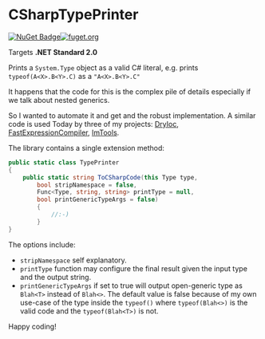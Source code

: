 # CSharpTypePrinter

[![NuGet Badge](https://buildstats.info/nuget/CSharpTypePrinter)](https://www.nuget.org/packages/CSharpTypePrinter)[![fuget.org](https://www.fuget.org/packages/CSharpTypePrinter/badge.svg?v=1.0.0)](https://www.fuget.org/packages/CSharpTypePrinter/1.0.0/)

Targets **.NET Standard 2.0**

Prints a `System.Type` object as a valid C# literal, e.g. prints `typeof(A<X>.B<Y>.C)` as a `"A<X>.B<Y>.C"`

It happens that the code for this is the complex pile of details especially if we talk about nested generics.

So I wanted to automate it and get and the robust implementation. A similar code is used Today by three of my projects: [DryIoc](https://github.com/dadhi/DryIoc), [FastExpressionCompiler](https://github.com/dadhi/FastExpressionCompiler), [ImTools](https://github.com/dadhi/ImTools).

The library contains a single extension method: 

```cs
public static class TypePrinter 
{
    public static string ToCSharpCode(this Type type,
        bool stripNamespace = false, 
        Func<Type, string, string> printType = null, 
        bool printGenericTypeArgs = false) 
        { 
            //:-)
        }
}
```

The options include:

- `stripNamespace` self explanatory.
- `printType` function may configure the final result given the input type and the output string.
- `printGenericTypeArgs` if set to true will output open-generic type as `Blah<T>` instead of `Blah<>`. The default value is false because of my own use-case of the type inside the `typeof()` where `typeof(Blah<>)` is the valid code and the `typeof(Blah<T>)` is not.


Happy coding! 
